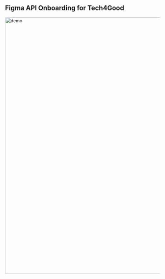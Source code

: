 ## Figma API Onboarding for Tech4Good
<img width="832" alt="demo" src="https://github.com/nhi1e/figma-api/assets/146490972/c84bf6a3-a42e-4a87-bf2b-9f17efd281c4">
